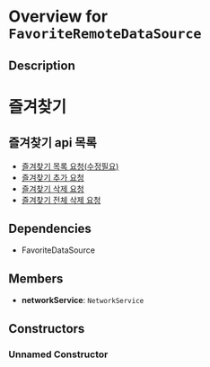 # Overview for `FavoriteRemoteDataSource`

## Description

# 즐겨찾기
 ## 즐겨찾기 api 목록
 - [즐겨찾기 목록 요청(수정필요)](./methods/getFavorites.md)
 - [즐겨찾기 추가 요청](./methods/addFavorite.md)
 - [즐겨찾기 삭제 요청](./methods/removeFavorite.md)
 - [즐겨찾기 전체 삭제 요청](./methods/removeAllFavorites.md)

## Dependencies

- FavoriteDataSource

## Members

- **networkService**: `NetworkService`
## Constructors

### Unnamed Constructor


